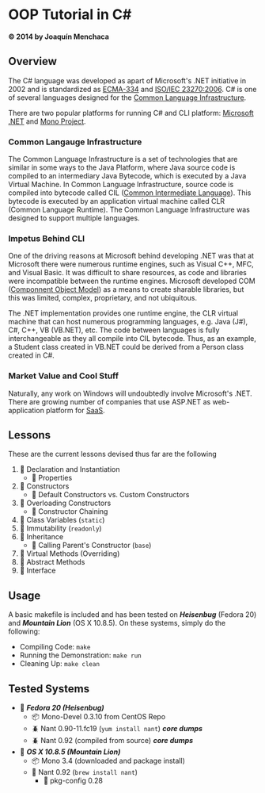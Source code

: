 # OOP Tutorial in C#
**© 2014 by Joaquín Menchaca**

## Overview

The C# language was developed as apart of Microsoft's .NET initiative in 2002 and is standardized as [ECMA-334](http://www.ecma-international.org/publications/files/ECMA-ST/Ecma-334.pdf) and [ISO/IEC 23270:2006](http://standards.iso.org/ittf/PubliclyAvailableStandards/c042926_ISO_IEC_23270_2006(E).zip).  C# is one of several languages designed for the [Common Language Infrastructure](http://en.wikipedia.org/wiki/Common_Language_Infrastructure).

There are two popular platforms for running C# and CLI platform: [Microsoft .NET](http://www.microsoft.com/net) and [Mono Project](http://www.mono-project.com/).

### Common Langauge Infrastructure

The Common Language Infrastructure is a set of technologies that are similar in some ways to the Java Platform, where Java source code is compiled to an intermediary Java Bytecode, which is executed by a Java Virtual Machine.  In Common Language Infrastructure, source code is compiled into bytecode called CIL ([Common Intermediate Language](http://en.wikipedia.org/wiki/Common_Intermediate_Language)).  This bytecode is executed by an application virtual machine called CLR (Common Language Runtime).  The Common Language Infrastructure was designed to support multiple languages.  

### Impetus Behind CLI

One of the driving reasons at Microsoft behind developing .NET was that at Microsoft there were numerous runtime engines, such as Visual C++, MFC, and Visual Basic.  It was difficult to share resources, as code and libraries were incompatible between the runtime engines.  Microsoft developed COM ([Componnent Object Model](http://en.wikipedia.org/wiki/Component_Object_Model)) as a means to create sharable libraries, but this was limited, complex, proprietary, and not ubiquitous.

The .NET implementation provides one runtime engine, the CLR virtual machine that can host numerous programming languages, e.g. Java (J#), C#, C++, VB (VB.NET), etc.  The code between languages is fully interchangeable as they all compile into CIL bytecode.  Thus, as an example, a Student class created in VB.NET could be derived from a Person class created in C#.

### Market Value and Cool Stuff

Naturally, any work on Windows will undoubtedly involve Microsoft's .NET.  There are growing number of companies that use ASP.NET as web-application platform for [SaaS](http://en.wikipedia.org/wiki/Software_as_a_service).


## Lessons

These are the current lessons devised thus far are the following

 1. :green_book: Declaration and Instantiation
    * :page_facing_up: Properties
 2. :green_book: Constructors
     * :page_facing_up: Default Constructors vs. Custom Constructors
 3. :green_book: Overloading Constructors
    * :page_facing_up: Constructor Chaining
 4. :green_book: Class Variables (`static`)
 5. :green_book: Immutability (`readonly`)
 6. :green_book: Inheritance
    * :page_facing_up: Calling Parent's Constructor (`base`)
 7. :green_book: Virtual Methods (Overriding)
 8. :green_book: Abstract Methods
 9. :green_book: Interface

## Usage

A basic makefile is included and has been tested on ***Heisenbug*** (Fedora 20) and ***Mountain Lion*** (OS X 10.8.5).  On these systems, simply do the following:

* Compiling Code: `make`
* Running the Demonstration: `make run`
* Cleaning Up: `make clean`

## Tested Systems

* :dvd: _**Fedora 20 (Heisenbug)**_
  * :package: Mono-Devel 0.3.10 from CentOS Repo
  * :beetle: Nant 0.90-11.fc19 (`yum install nant`) ***core dumps***
  * :beetle: Nant 0.92 (compiled from source) ***core dumps***
* :dvd: _**OS X 10.8.5 (Mountain Lion)**_
  * :package: Mono 3.4 (downloaded and package install)
  * :beer: Nant 0.92 (`brew install nant`)
    * :beer: pkg-config 0.28
